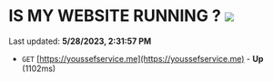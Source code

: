 # IS MY WEBSITE RUNNING ? [![](https://img.shields.io/static/v1?label=Sponsor&message=%E2%9D%A4&logo=GitHub&color=%23fe8e86)](https://github.com/sponsors/<username>)

Last updated: **5/28/2023, 2:31:57 PM**

- `GET` [https://youssefservice.me](https://youssefservice.me) - **Up** (1102ms)
